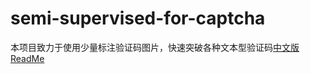 # semi-supervised-for-captcha

本项目致力于使用少量标注验证码图片，快速突破各种文本型验证码[中文版ReadMe](https://github.com/2594306528/semi-supervised-for-captcha/blob/main/README_Chinese.md)
